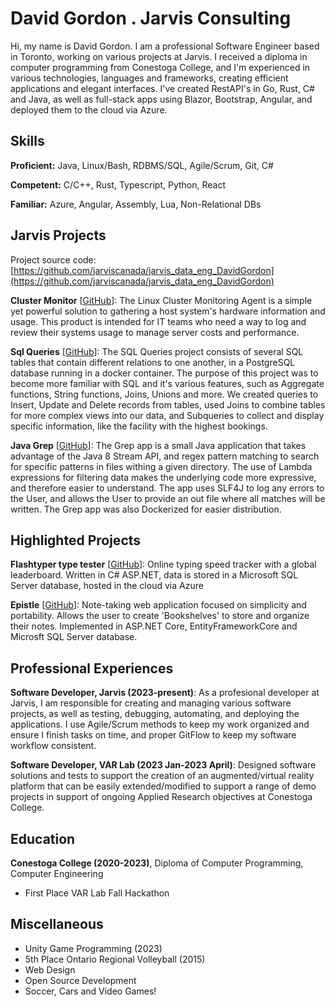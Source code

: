 # David Gordon . Jarvis Consulting

Hi, my name is David Gordon. I am a professional Software Engineer based in Toronto, working on various projects at Jarvis. I received a diploma in computer programming from Conestoga College, and I'm experienced in various technologies, languages and frameworks, creating efficient applications and elegant interfaces. I've created RestAPI's in Go, Rust, C# and Java, as well as full-stack apps using Blazor, Bootstrap, Angular, and deployed them to the cloud via Azure.

## Skills

**Proficient:** Java, Linux/Bash, RDBMS/SQL, Agile/Scrum, Git, C#

**Competent:** C/C++, Rust, Typescript, Python, React

**Familiar:** Azure, Angular, Assembly, Lua, Non-Relational DBs

## Jarvis Projects

Project source code: [https://github.com/jarviscanada/jarvis_data_eng_DavidGordon](https://github.com/jarviscanada/jarvis_data_eng_DavidGordon)


**Cluster Monitor** [[GitHub](https://github.com/jarviscanada/jarvis_data_eng_DavidGordon/tree/master/linux_sql)]: The Linux Cluster Monitoring Agent is a simple yet powerful solution to gathering a host system's hardware information and usage. This product is intended for IT teams who need a way to log and review their systems usage to manage server costs and performance.

**Sql Queries** [[GitHub](https://github.com/jarviscanada/jarvis_data_eng_DavidGordon/tree/master/sql)]: The SQL Queries project consists of several SQL tables that contain different relations to one another, in a PostgreSQL database running in a docker container. The purpose of this project was to become more familiar with SQL and it's various features, such as Aggregate functions, String functions, Joins, Unions and more. We created queries to Insert, Update and Delete records from tables, used Joins to combine tables for more complex views into our data, and Subqueries to collect and display specific information, like the facility with the highest bookings.

**Java Grep** [[GitHub](https://github.com/jarviscanada/jarvis_data_eng_DavidGordon/tree/master/core_java/grep)]: The Grep app is a small Java application that takes advantage of the Java 8 Stream API, and regex pattern matching to search for specific patterns in files withing a given directory. The use of Lambda expressions for filtering data makes the underlying code more expressive, and therefore easier to understand. The app uses SLF4J to log any errors to the User, and allows the User to provide an out file where all matches will be written. The Grep app was also Dockerized for easier distribution.


## Highlighted Projects
**Flashtyper type tester** [[GitHub](https://github.com/davidgordon12/FlashTyper-MVC)]: Online typing speed tracker with a global leaderboard. Written in C# ASP.NET, data is stored in a Microsoft SQL Server database, hosted in the cloud via Azure

**Epistle** [[GitHub](https://github.com/davidgordon12/epistle)]: Note-taking web application focused on simplicity and portability. Allows the user to create 'Bookshelves' to store and organize their notes. Implemented in ASP.NET Core, EntityFrameworkCore and Microsft SQL Server database.


## Professional Experiences

**Software Developer, Jarvis (2023-present)**: As a profesional developer at Jarvis, I am responsible for creating and managing various software projects, as well as testing, debugging, automating, and deploying the applications. I use Agile/Scrum methods to keep my work organized and ensure I finish tasks on time, and proper GitFlow to keep my software workflow consistent.

**Software Developer, VAR Lab (2023 Jan-2023 April)**: Designed software solutions and tests to support the creation of an augmented/virtual reality platform that can be easily extended/modified to support a range of demo projects in support of ongoing Applied Research objectives at Conestoga College.


## Education
**Conestoga College (2020-2023)**, Diploma of Computer Programming, Computer Engineering
- First Place VAR Lab Fall Hackathon


## Miscellaneous
- Unity Game Programming (2023)
- 5th Place Ontario Regional Volleyball (2015)
- Web Design
- Open Source Development
- Soccer, Cars and Video Games!
